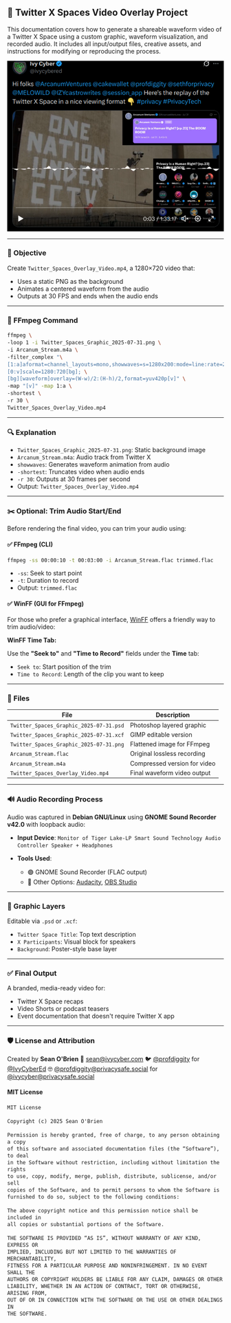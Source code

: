 ## 📼 Twitter X Spaces Video Overlay Project

This documentation covers how to generate a shareable waveform video of a Twitter X Space using a custom graphic, waveform visualization, and recorded audio. It includes all input/output files, creative assets, and instructions for modifying or reproducing the process.

![The final video product on Twitter X](screenshot.png)

---

### 🎯 Objective

Create `Twitter_Spaces_Overlay_Video.mp4`, a 1280×720 video that:

* Uses a static PNG as the background
* Animates a centered waveform from the audio
* Outputs at 30 FPS and ends when the audio ends

---

### 🧪 FFmpeg Command

```bash
ffmpeg \
-loop 1 -i Twitter_Spaces_Graphic_2025-07-31.png \
-i Arcanum_Stream.m4a \
-filter_complex "\
[1:a]aformat=channel_layouts=mono,showwaves=s=1280x200:mode=line:rate=25:colors=white[waveform]; \
[0:v]scale=1280:720[bg]; \
[bg][waveform]overlay=(W-w)/2:(H-h)/2,format=yuv420p[v]" \
-map "[v]" -map 1:a \
-shortest \
-r 30 \
Twitter_Spaces_Overlay_Video.mp4
```

---

### 🔍 Explanation

* `Twitter_Spaces_Graphic_2025-07-31.png`: Static background image
* `Arcanum_Stream.m4a`: Audio track from Twitter X
* `showwaves`: Generates waveform animation from audio
* `-shortest`: Truncates video when audio ends
* `-r 30`: Outputs at 30 frames per second
* Output: `Twitter_Spaces_Overlay_Video.mp4`

---

### ✂️ Optional: Trim Audio Start/End

Before rendering the final video, you can trim your audio using:

#### ✅ FFmpeg (CLI)

```bash
ffmpeg -ss 00:00:10 -t 00:03:00 -i Arcanum_Stream.flac trimmed.flac
```

* `-ss`: Seek to start point
* `-t`: Duration to record
* Output: `trimmed.flac`

#### ✅ WinFF (GUI for FFmpeg)

For those who prefer a graphical interface, [WinFF](https://github.com/WinFF/winff) offers a friendly way to trim audio/video:

**WinFF Time Tab:**

Use the **"Seek to"** and **"Time to Record"** fields under the **Time** tab:

* `Seek to`: Start position of the trim
* `Time to Record`: Length of the clip you want to keep

---

### 📁 Files

| File                                    | Description                  |
| --------------------------------------- | ---------------------------- |
| `Twitter_Spaces_Graphic_2025-07-31.psd` | Photoshop layered graphic    |
| `Twitter_Spaces_Graphic_2025-07-31.xcf` | GIMP editable version        |
| `Twitter_Spaces_Graphic_2025-07-31.png` | Flattened image for FFmpeg   |
| `Arcanum_Stream.flac`                   | Original lossless recording  |
| `Arcanum_Stream.m4a`                    | Compressed version for video |
| `Twitter_Spaces_Overlay_Video.mp4`      | Final waveform video output  |

---

### 🔊 Audio Recording Process

Audio was captured in **Debian GNU/Linux** using **GNOME Sound Recorder v42.0** with loopback audio:

* **Input Device**:
  `Monitor of Tiger Lake-LP Smart Sound Technology Audio Controller Speaker + Headphones`

* **Tools Used**:

  * 🟣 GNOME Sound Recorder (FLAC output)
  * 🧰 Other Options: [Audacity](https://audacityteam.org), [OBS Studio](https://obsproject.com)

---

### 🧱 Graphic Layers

Editable via `.psd` or `.xcf`:

* `Twitter Space Title`: Top text description
* `X Participants`: Visual block for speakers
* `Background`: Poster-style base layer

---

### ✅ Final Output

A branded, media-ready video for:

* Twitter X Space recaps
* Video Shorts or podcast teasers
* Event documentation that doesn't require Twitter X app

---

### 🛡️ License and Attribution

Created by **Sean O'Brien**
📧 [sean@ivycyber.com](mailto:sean@ivycyber.com)
🐦 [@profdiggity](https://twitter.com/profdiggity) for [@IvyCyberEd](https://twitter.com/IvyCyberEd)
🤓 [@profdiggity@privacysafe.social](https://privacysafe.social/@profdiggity) for [@ivycyber@privacysafe.social](https://privacysafe.social/@ivycyber)

#### MIT License

```
MIT License

Copyright (c) 2025 Sean O'Brien

Permission is hereby granted, free of charge, to any person obtaining a copy
of this software and associated documentation files (the “Software”), to deal
in the Software without restriction, including without limitation the rights
to use, copy, modify, merge, publish, distribute, sublicense, and/or sell
copies of the Software, and to permit persons to whom the Software is
furnished to do so, subject to the following conditions:

The above copyright notice and this permission notice shall be included in
all copies or substantial portions of the Software.

THE SOFTWARE IS PROVIDED “AS IS”, WITHOUT WARRANTY OF ANY KIND, EXPRESS OR
IMPLIED, INCLUDING BUT NOT LIMITED TO THE WARRANTIES OF MERCHANTABILITY,
FITNESS FOR A PARTICULAR PURPOSE AND NONINFRINGEMENT. IN NO EVENT SHALL THE
AUTHORS OR COPYRIGHT HOLDERS BE LIABLE FOR ANY CLAIM, DAMAGES OR OTHER
LIABILITY, WHETHER IN AN ACTION OF CONTRACT, TORT OR OTHERWISE, ARISING FROM,
OUT OF OR IN CONNECTION WITH THE SOFTWARE OR THE USE OR OTHER DEALINGS IN
THE SOFTWARE.
```
